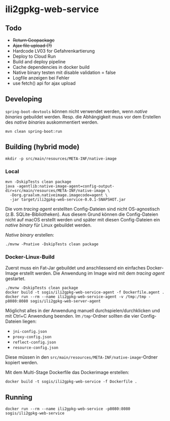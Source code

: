 # ili2gpkg-web-service

## Todo

- ~~Return Geopackage~~
- ~~Ajax file upload (?)~~
- Hardcode LV03 for Gefahrenkartierung
- Deploy to Cloud Run
- Build and deploy pipeline
- Cache dependencies in docker build
- Native binary testen mit disable validation = false
- Logfile anzeigen bei Fehler
- use fetch() api for ajax upload

## Developing
`spring-boot-devtools` können nicht verwendet werden, wenn _native binaries_ gebuildet werden. Resp. die Abhängigkeit muss vor dem Erstellen des _native binaries_ auskommentiert werden.

```
mvn clean spring-boot:run
```

## Building (hybrid mode)

```
mkdir -p src/main/resources/META-INF/native-image
```

### Local

```
mvn -DskipTests clean package
java -agentlib:native-image-agent=config-output-dir=src/main/resources/META-INF/native-image \
  -Dorg.graalvm.nativeimage.imagecode=agent \
  -jar target/ili2gpkg-web-service-0.0.1-SNAPSHOT.jar
```

Die vom _tracing agent_ erstellten Config-Dateien sind nicht OS-agnostisch (z.B. SQLite-Bibliotheken). Aus diesem Grund können die Config-Dateien nicht auf macOS erstellt werden und später mit diesen Config-Dateien ein _native binary_ für Linux gebuildet werden. 


_Native binary_ erstellen:
```
./mvnw -Pnative -DskipTests clean package
```


### Docker-Linux-Build

Zuerst muss ein Fat-Jar gebuildet und anschliessend ein einfaches Docker-Image erstellt werden. Die Anwendung im Image wird mit dem _tracing agent_ gestartet.
```
./mvnw -DskipTests clean package
docker build -t sogis/ili2gpkg-web-service-agent -f Dockerfile.agent .
docker run --rm --name ili2gpkg-web-service-agent -v /tmp:/tmp -p8080:8080 sogis/ili2gpkg-web-server-agent
```

Möglichst alles in der Anwendung manuell durchspielen/durchklicken und mit Ctrl+C Anwendung beenden. Im `/tmp`-Ordner sollten die vier Config-Dateien liegen:

- `jni-config.json`
- `proxy-config.json`
- `reflect-config.json`
- `resource-config.json`

Diese müssen in den `src/main/resources/META-INF/native-image`-Ordner kopiert werden.

Mit dem Multi-Stage Dockerfile das Dockerimage erstellen:
```
docker build -t sogis/ili2gpkg-web-service -f Dockerfile .
```

## Running
```
docker run --rm --name ili2gpkg-web-service -p8080:8080 sogis/ili2gpkg-web-service
```